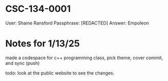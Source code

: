 # CSC-134-0001
User: Shaine Ransford
Passphrase: [REDACTED]
Answer: Empoleon

# Notes for 1/13/25
made a codespace for c++ programming class, pick theme, cover commit, and sync (push)

todo: look at the public website to see the changes. 

